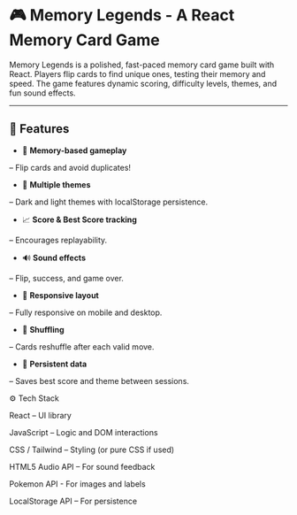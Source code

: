 # 🎮 Memory Legends - A React Memory Card Game

Memory Legends is a polished, fast-paced memory card game built with React. Players flip cards to find unique ones, testing their memory and speed. The game features dynamic scoring, difficulty levels, themes, and fun sound effects.

---

## 🚀 Features

- 🧠 **Memory-based gameplay**

 – Flip cards and avoid duplicates!

- 🎨 **Multiple themes** 

– Dark and light themes with localStorage persistence.

- 📈 **Score & Best Score tracking** 

– Encourages replayability.

- 🔊 **Sound effects** 

– Flip, success, and game over.

- 📱 **Responsive layout**

 – Fully responsive on mobile and desktop.

- 🔄 **Shuffling** 

– Cards reshuffle after each valid move.

- 💾 **Persistent data** 

– Saves best score and theme between sessions.


⚙️ Tech Stack

React – UI library

JavaScript – Logic and DOM interactions

CSS / Tailwind – Styling (or pure CSS if used)

HTML5 Audio API – For sound feedback

Pokemon API -  For images  and labels

LocalStorage API – For persistence

